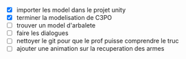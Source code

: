- [X] importer les model dans le projet unity
- [X] terminer la modelisation de C3PO
- [ ] trouver un model d'arbalete
- [ ] faire les dialogues
- [ ] nettoyer le git pour que le prof puisse comprendre le truc
- [ ] ajouter une animation sur la recuperation des armes
